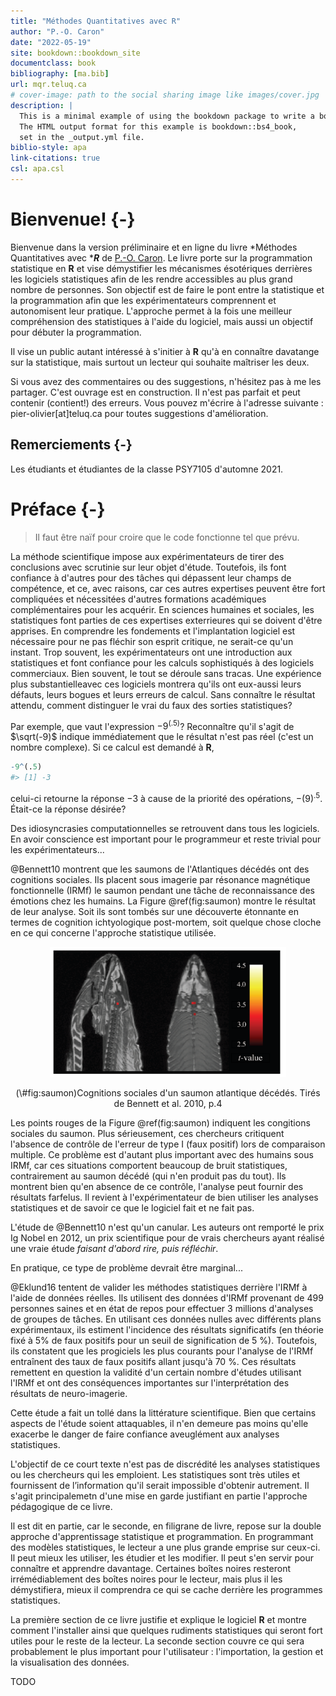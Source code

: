 ```yaml
--- 
title: "Méthodes Quantitatives avec R"
author: "P.-O. Caron"
date: "2022-05-19"
site: bookdown::bookdown_site
documentclass: book
bibliography: [ma.bib]
url: mqr.teluq.ca
# cover-image: path to the social sharing image like images/cover.jpg
description: |
  This is a minimal example of using the bookdown package to write a book.
  The HTML output format for this example is bookdown::bs4_book,
  set in the _output.yml file.
biblio-style: apa
link-citations: true
csl: apa.csl
---
```


# Bienvenue! {-}

Bienvenue dans la version préliminaire et en ligne du livre *Méthodes Quantitatives avec ****R*** de [P.-O. Caron](https://www.teluq.ca/siteweb/univ/pcaron.html). Le livre porte sur la programmation statistique en **R** et vise démystifier les mécanismes ésotériques derrières les logiciels statistiques afin de les rendre accessibles au plus grand nombre de personnes. Son objectif est de faire le pont entre la statistique et la programmation afin que les expérimentateurs comprennent et autonomisent leur pratique. L'approche permet à la fois une meilleur compréhension des statistiques à l'aide du logiciel, mais aussi un objectif pour débuter la programmation.

Il vise un public autant intéressé à s'initier à **R** qu'à en connaître davatange sur la statistique, mais surtout un lecteur qui souhaite maîtriser les deux.

Si vous avez des commentaires ou des suggestions, n'hésitez pas à me les partager. C'est ouvrage est en construction. Il n'est pas parfait et peut contenir (contient!) des erreurs. Vous pouvez m'écrire à l'adresse suivante : pier-olivier[at]teluq.ca pour toutes suggestions d'amélioration. 

## Remerciements {-}

Les étudiants et étudiantes de la classe PSY7105 d'automne 2021.

# Préface {-}

> Il faut être naïf pour croire que le code fonctionne tel que prévu.

La méthode scientifique impose aux expérimentateurs de tirer des conclusions avec scrutinie sur leur objet d'étude. Toutefois, ils font confiance à d'autres pour des tâches qui dépassent leur champs de compétence, et ce, avec raisons, car ces autres expertises peuvent être fort compliquées et nécessitées d'autres formations académiques complémentaires pour les acquérir. En sciences humaines et sociales, les statistiques font parties de ces expertises exterrieures qui se doivent d'être apprises. En comprendre les fondements et l'implantation logiciel est nécessaire pour ne pas fléchir son esprit critique, ne serait-ce qu'un instant. Trop souvent, les expérimentateurs ont une introduction aux statistiques et font confiance pour les calculs sophistiqués à des logiciels commerciaux. Bien souvent, le tout se déroule sans tracas. Une expérience plus substantielleavec ces logiciels montrera qu'ils ont eux-aussi leurs défauts, leurs bogues et leurs erreurs de calcul. Sans connaître le résultat attendu, comment distinguer le vrai du faux des sorties statistiques?

Par exemple, que vaut l'expression $-9^{(.5)}$? Reconnaître qu'il s'agit de $\sqrt(-9)$ indique immédiatement que le résultat n'est pas réel (c'est un nombre complexe). Si ce calcul est demandé à **R**,


```r
-9^(.5)
#> [1] -3
```
celui-ci  retourne la réponse $-3$ à cause de la priorité des opérations, $-(9)^{.5}$. Était-ce la réponse désirée? 

Des idiosyncrasies computationnelles se retrouvent dans tous les logiciels. En avoir conscience est important pour le programmeur et reste trivial pour les expérimentateurs...
 
@Bennett10 montrent que les saumons de l'Atlantiques décédés ont des cognitions sociales. Ils placent sous imagerie par résonance magnétique fonctionnelle (IRMf) le saumon pendant une tâche de reconnaissance des émotions chez les humains. La Figure \@ref(fig:saumon) montre le résultat de leur analyse. Soit ils sont tombés sur une découverte étonnante en termes de cognition ichtyologique post-mortem, soit quelque chose cloche en ce qui concerne l'approche statistique utilisée.

<div class="figure" style="text-align: center">
<img src="image//saumon.PNG" alt="Cognitions sociales d'un saumon atlantique décédés. Tirés de Bennett et al. 2010, p.4" width="75%" />
<p class="caption">(\#fig:saumon)Cognitions sociales d'un saumon atlantique décédés. Tirés de Bennett et al. 2010, p.4</p>
</div>

Les points rouges de la Figure \@ref(fig:saumon) indiquent les congitions sociales du saumon. Plus sérieusement, ces chercheurs critiquent l'absence de contrôle de l'erreur de type I (faux positif) lors de comparaison multiple. Ce problème est d'autant plus important avec des humains sous IRMf, car ces situations comportent beaucoup de bruit statistiques, contrairement au saumon décédé (qui n'en produit pas du tout). Ils montrent bien qu'en absence de ce contrôle, l'analyse peut fournir des résultats farfelus. Il revient à l'expérimentateur de bien utiliser les analyses statistiques et de savoir ce que le logiciel fait et ne fait pas.

L'étude de @Bennett10 n'est qu'un canular. Les auteurs ont remporté le prix Ig Nobel en 2012, un prix scientifique pour de vrais chercheurs ayant réalisé une vraie étude *faisant d'abord rire, puis réfléchir*. 

En pratique, ce type de problème devrait être marginal...

@Eklund16 tentent de valider les méthodes statistiques derrière l'IRMf à l'aide de données réelles. Ils utilisent des données d'IRMf provenant de 499 personnes saines et en état de repos pour effectuer 3 millions d'analyses de groupes de tâches. En utilisant ces données nulles avec différents plans expérimentaux, ils estiment l'incidence des résultats significatifs (en théorie fixé à 5% de faux positifs pour un seuil de signification de 5 %). Toutefois, ils constatent que les progiciels les plus courants pour l'analyse de l'IRMf entraînent des taux de faux positifs allant jusqu'à 70 %. Ces résultats remettent en question la validité d'un certain nombre d'études utilisant l'IRMf et ont des conséquences importantes sur l'interprétation des résultats de neuro-imagerie.

Cette étude a fait un tollé dans la littérature scientifique. Bien que certains aspects de l'étude soient attaquables, il n'en demeure pas moins qu'elle exacerbe le danger de faire confiance aveuglément aux analyses statistiques.

L'objectif de ce court texte n'est pas de discrédité les analyses statistiques ou les chercheurs qui les emploient. Les statistiques sont très utiles et fournissent de l’information qu'il serait impossible d'obtenir autrement. Il s'agit principalemetn d'une mise en garde justifiant en partie l'approche pédagogique de ce livre.

Il est dit en partie, car le seconde, en filigrane de livre, repose sur la double approche d'apprentissage statistique et programmation. En programmant des modèles statistiques, le lecteur a une plus grande emprise sur ceux-ci. Il peut mieux les utiliser, les étudier et les modifier. Il peut s'en servir pour connaître et apprendre davantage. Certaines boîtes noires resteront irrémédiablement des boîtes noires pour le lecteur, mais plus il les démystifiera, mieux il comprendra ce qui se cache derrière les programmes statistiques.

La première section de ce livre justifie et explique le logiciel **R** et montre comment l'installer ainsi que quelques rudiments statistiques qui seront fort utiles pour le reste de la lecteur. La seconde section couvre ce qui sera probablement le plus important pour l'utilisateur : l'importation, la gestion et la visualisation des données. 

TODO


